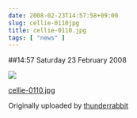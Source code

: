 ```yaml
---
date: 2008-02-23T14:57:58+09:00
slug: cellie-0110jpg
title: cellie-0110.jpg
tags: [ "news" ]
---
```


##14:57 Saturday 23 February 2008


 [![](http://farm4.static.flickr.com/3053/2285503690_20cec8fbb1.jpg)](http://www.flickr.com/photos/thunderrabbit/2285503690/)
   

 
  [cellie-0110.jpg](http://www.flickr.com/photos/thunderrabbit/2285503690/)
    

  Originally uploaded by [thunderrabbit](http://www.flickr.com/people/thunderrabbit/)
 




  

